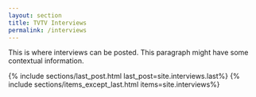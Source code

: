 ```yaml
---
layout: section
title: TVTV Interviews
permalink: /interviews
---
```

This is where interviews can be posted. This paragraph might have some contextual information.

{% include sections/last_post.html last_post=site.interviews.last%}
{% include sections/items_except_last.html items=site.interviews%}
